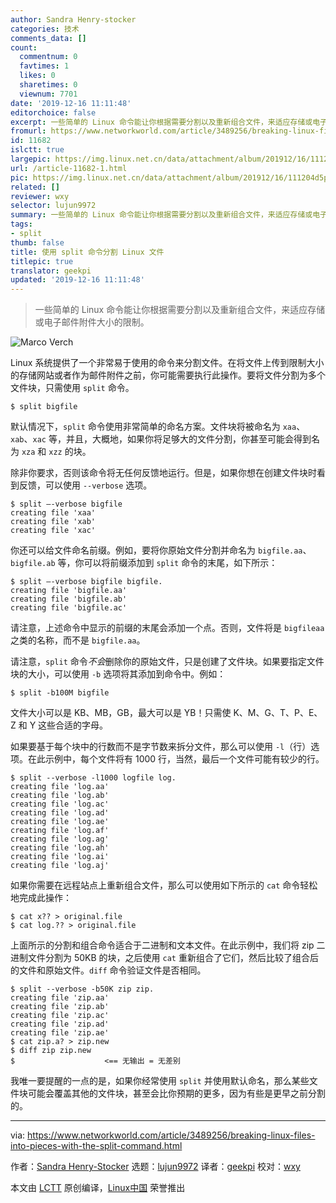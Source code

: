 ```yaml
---
author: Sandra Henry-stocker
categories: 技术
comments_data: []
count:
  commentnum: 0
  favtimes: 1
  likes: 0
  sharetimes: 0
  viewnum: 7701
date: '2019-12-16 11:11:48'
editorchoice: false
excerpt: 一些简单的 Linux 命令能让你根据需要分割以及重新组合文件，来适应存储或电子邮件附件大小的限制。
fromurl: https://www.networkworld.com/article/3489256/breaking-linux-files-into-pieces-with-the-split-command.html
id: 11682
islctt: true
largepic: https://img.linux.net.cn/data/attachment/album/201912/16/111204d5pznhjqi7nxbhzw.jpg
url: /article-11682-1.html
pic: https://img.linux.net.cn/data/attachment/album/201912/16/111204d5pznhjqi7nxbhzw.jpg.thumb.jpg
related: []
reviewer: wxy
selector: lujun9972
summary: 一些简单的 Linux 命令能让你根据需要分割以及重新组合文件，来适应存储或电子邮件附件大小的限制。
tags:
- split
thumb: false
title: 使用 split 命令分割 Linux 文件
titlepic: true
translator: geekpi
updated: '2019-12-16 11:11:48'
---
```



> 
> 一些简单的 Linux 命令能让你根据需要分割以及重新组合文件，来适应存储或电子邮件附件大小的限制。
> 
> 
> 


![Marco Verch](/data/attachment/album/201912/16/111204d5pznhjqi7nxbhzw.jpg)


Linux 系统提供了一个非常易于使用的命令来分割文件。在将文件上传到限制大小的存储网站或者作为邮件附件之前，你可能需要执行此操作。要将文件分割为多个文件块，只需使用 `split` 命令。



```
$ split bigfile
```

默认情况下，`split` 命令使用非常简单的命名方案。文件块将被命名为 `xaa`、`xab`、`xac` 等，并且，大概地，如果你将足够大的文件分割，你甚至可能会得到名为 `xza` 和 `xzz` 的块。


除非你要求，否则该命令将无任何反馈地运行。但是，如果你想在创建文件块时看到反馈，可以使用 `--verbose` 选项。



```
$ split –-verbose bigfile
creating file 'xaa'
creating file 'xab'
creating file 'xac'
```

你还可以给文件命名前缀。例如，要将你原始文件分割并命名为 `bigfile.aa`、`bigfile.ab` 等，你可以将前缀添加到 `split` 命令的末尾，如下所示：



```
$ split –-verbose bigfile bigfile.
creating file 'bigfile.aa'
creating file 'bigfile.ab'
creating file 'bigfile.ac'
```

请注意，上述命令中显示的前缀的末尾会添加一个点。否则，文件将是 `bigfileaa` 之类的名称，而不是 `bigfile.aa`。


请注意，`split` 命令*不会*删除你的原始文件，只是创建了文件块。如果要指定文件块的大小，可以使用 `-b` 选项将其添加到命令中。例如：



```
$ split -b100M bigfile
```

文件大小可以是 KB、MB，GB，最大可以是 YB！只需使 K、M、G、T、P、E、Z 和 Y 这些合适的字母。


如果要基于每个块中的行数而不是字节数来拆分文件，那么可以使用 `-l`（行）选项。在此示例中，每个文件将有 1000 行，当然，最后一个文件可能有较少的行。



```
$ split --verbose -l1000 logfile log.
creating file 'log.aa'
creating file 'log.ab'
creating file 'log.ac'
creating file 'log.ad'
creating file 'log.ae'
creating file 'log.af'
creating file 'log.ag'
creating file 'log.ah'
creating file 'log.ai'
creating file 'log.aj'
```

如果你需要在远程站点上重新组合文件，那么可以使用如下所示的 `cat` 命令轻松地完成此操作：



```
$ cat x?? > original.file
$ cat log.?? > original.file
```

上面所示的分割和组合命令适合于二进制和文本文件。在此示例中，我们将 zip 二进制文件分割为 50KB 的块，之后使用 `cat` 重新组合了它们，然后比较了组合后的文件和原始文件。`diff` 命令验证文件是否相同。



```
$ split --verbose -b50K zip zip.
creating file 'zip.aa'
creating file 'zip.ab'
creating file 'zip.ac'
creating file 'zip.ad'
creating file 'zip.ae'
$ cat zip.a? > zip.new
$ diff zip zip.new
$                    <== 无输出 = 无差别
```

我唯一要提醒的一点的是，如果你经常使用 `split` 并使用默认命名，那么某些文件块可能会覆盖其他的文件块，甚至会比你预期的更多，因为有些是更早之前分割的。




---


via: <https://www.networkworld.com/article/3489256/breaking-linux-files-into-pieces-with-the-split-command.html>


作者：[Sandra Henry-Stocker](https://www.networkworld.com/author/Sandra-Henry_Stocker/) 选题：[lujun9972](https://github.com/lujun9972) 译者：[geekpi](https://github.com/geekpi) 校对：[wxy](https://github.com/wxy)


本文由 [LCTT](https://github.com/LCTT/TranslateProject) 原创编译，[Linux中国](https://linux.cn/) 荣誉推出